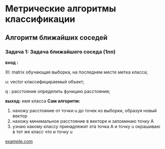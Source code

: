 # Метрические алгоритмы классификации
##  Алгоритм ближайших соседей                                  
### Задача 1: Задача ближайшего соседа (1nn)
 **вход :** 
 
 Xl: matrix 
     обучающая выборка, на последнем месте метка класса;
	 
 u:  vector
     классифицираемый объект;
	 
 q : расстояние
     определить функцию расстояния;
 
 **выход:** имя класса
 **Сам алгоритм:**
 1. нахожу расстояние от точки u до точек из выборки, образуя новый вектор
 2. нахожу минимальное расстояние в векторе и запоминаю точку А
 3. узнаю какому классу принадлежит эта точка А и точку u окрашиваю в тот  же класс что и точку u
 
 [example.com](https://github.com/elivam/ML0/blob/master/1NN/doc.R)
 
 
 
 